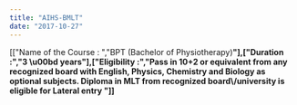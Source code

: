 ```yaml
---
title: "AIHS-BMLT"
date: "2017-10-27"
---
```


\[\["Name of the Course : ","BPT (Bachelor of Physiotherapy)**"\],\["Duration :","3 \\u00bd years"\],\["Eligibility :","Pass in 10+2 or equivalent from any recognized board with English, Physics, Chemistry and Biology as optional subjects. Diploma in MLT from recognized board\\/university is eligible for Lateral entry "\]\]**
